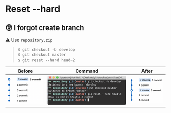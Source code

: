 # Reset --hard

## 😰 I forgot create branch

⚠️ Use `repository.zip`

> ``` 
> $ git checkout -b develop
> $ git checkout master
> $ git reset --hard head~2
> ```

| Before | Command | After |
|---|---|---|
| ![before](img/before.png) | ![cmd](img/cmd.png) | ![after current](img/after.png) |